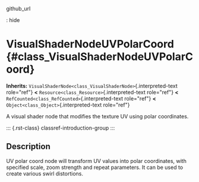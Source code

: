 github_url

:   hide

# VisualShaderNodeUVPolarCoord {#class_VisualShaderNodeUVPolarCoord}

**Inherits:**
`VisualShaderNode<class_VisualShaderNode>`{.interpreted-text role="ref"}
**\<** `Resource<class_Resource>`{.interpreted-text role="ref"} **\<**
`RefCounted<class_RefCounted>`{.interpreted-text role="ref"} **\<**
`Object<class_Object>`{.interpreted-text role="ref"}

A visual shader node that modifies the texture UV using polar
coordinates.

::: {.rst-class}
classref-introduction-group
:::

## Description

UV polar coord node will transform UV values into polar coordinates,
with specified scale, zoom strength and repeat parameters. It can be
used to create various swirl distortions.
